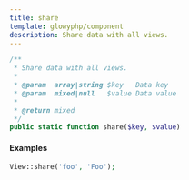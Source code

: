 ```yaml
---
title: share
template: glowyphp/component
description: Share data with all views.
---
```


```php
/**
 * Share data with all views.
 *
 * @param  array|string $key   Data key
 * @param  mixed|null   $value Data value
 * 
 * @return mixed
 */
public static function share($key, $value)
```

#### Examples

```php
View::share('foo', 'Foo');
```